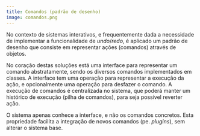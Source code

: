 ```yaml
---
title: Comandos (padrão de desenho)
image: comandos.png
---
```


No contexto de sistemas interativos, e frequentemente dada a necessidade de implementar a funcionalidade de *undo*/*redo*, é aplicado um padrão de desenho que consiste em representar ações (comandos) através de objetos.

No coração destas soluções está uma interface para representar um comando abstratamente, sendo os diversos comandos implementados em classes. A interface tem uma operação para representar a execução da ação, e opcionalmente uma operação para desfazer o comando. A execução de comandos é centralizada no sistema, que poderá manter um histórico de execução (pilha de comandos), para seja possível reverter ação.

O sistema apenas conhece a interface, e não os comandos concretos. Esta propriedade facilita a integração de novos comandos (pe. *plugins*), sem alterar o sistema base.
